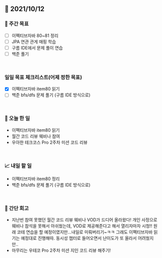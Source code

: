 ## 📅 2021/10/12


### 👏 주간 목표
- [ ] 이펙티브자바 80~81 정리
- [ ] JPA 연관 관게 매핑 학습
- [ ] 구름 IDE에서 문제 풀이 연습
- [ ] 백준 풀기

<br/>

### 일일 목표 체크리스트(어제 정한 목표)

- [x] 이펙티브자바 item80 읽기
- [ ] 백준 bfs/dfs 문제 풀기 (구름 IDE 방식으로)

<br/>

### 💯 오늘 한 일

- 이펙티브자바 item80 읽기
- 월간 코드 리뷰 웨비나 참여
- 우아한 테크코스 Pro 2주차 미션 코드 리뷰



<br/>

### 📈 내일 할 일

- 이펙티브자바 item80 정리
- 백준 bfs/dfs 문제 풀기 (구름 IDE 방식으로)

<br/>

### 🤔 간단 회고

- 지난번 참여 못했던 월간 코드 리뷰 웨비나 VOD가 드디어 올라왔다! 개인 사정으로 웨비나 참석을 못해서 아쉬웠는데, VOD로 제공해준다고 해서 열리자마자 시청!!
원래 코테 연습을 할 예정이였지만...내일로 미뤄버리기~ㅋㅋ 그래도 이펙티브자바 읽기는 예정대로 진행해따. 동시성 챕터로 들어오면서 난이도가 또 올라서 어려웠지만.. 
- 마무리는 우테코 Pro 2주차 미션 지인 코드 리뷰 해주기!  

  


